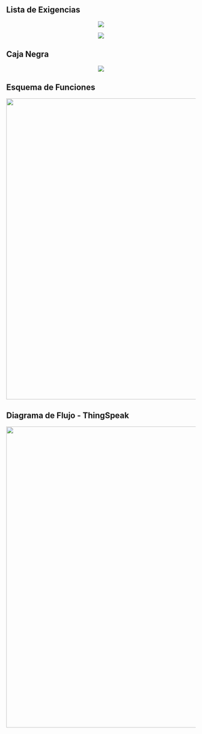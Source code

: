 
## Lista de Exigencias

<p align= "center">
  <img src="https://github.com/jessusmorales/Fundamentos-De-Dise-o---EQ-3/blob/main/Im%C3%A1genes/Lista_De_Exigencias_01_EQ03.JPG?raw=true"/>
</p>

<p align= "center">
  <img src="https://github.com/jessusmorales/Fundamentos-De-Dise-o---EQ-3/blob/main/Im%C3%A1genes/Lista_De_Exigencias_02_EQ03.jpeg?raw=true"/>
</p>


## Caja Negra

<p align= "center">
  <img src="https://github.com/jessusmorales/Fundamentos-De-Dise-o---EQ-3/blob/main/Im%C3%A1genes/CajaNegra__EQ03.png?raw=true"/>
</p>

## Esquema de Funciones

<p align="center">
  <img src="https://github.com/jessusmorales/Fundamentos-De-Dise-o---EQ-3/blob/main/Im%C3%A1genes/EsquemaDeFuncionesEQ_03.png?raw=true"  width="800"/>
</p>

## Diagrama de Flujo - ThingSpeak

<p align="center">
  <img src="https://github.com/jessusmorales/Fundamentos-De-Dise-o---EQ-3/blob/main/Im%C3%A1genes/Diagrama_De_Flujo_ThingSpeak.JPG?raw=true" width="800"/>
</p>
